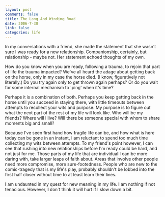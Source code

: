 ```yaml
--- 
layout: post
comments: false
title: The Long And Winding Road
date: 2006-7-30
link: false
categories: life
---
```

In my conversations with a friend, she made the statement that she wasn't sure I was ready for a new relationship. Companionship, certainly, but relationship - maybe not. Her statement echoed thoughts of my own.

How do you know when you are ready, following a trauma, to rejoin that part of life the trauma impacted? We've all heard the adage about getting back on the horse, only in my case the horse died. (I know, figuratively not literally.) Do you try again only to get thrown again perhaps? Or do you wait for some internal mechanism to 'ping' when it's time?

Perhaps it is a combination of both. Perhaps you keep getting back in the horse until you succeed in staying there, with little timeouts between attempts to recollect your wits and purpose. My purpose is to figure out what the next part of the rest of my life will look like. Who will be my friends? Where will I live? Will there be someone special with whom to share moments big and small?

Because I've seen first hand how fragile life can be, and how what is here today can be gone in an instant, I am reluctant to spend too much time collecting my wits between attempts. To my friend's point however, I can see that rushing into new relationships before I'm ready could be hard, and not just for me. Those parts of my life that are individual I can be more daring with, take larger leaps of faith about. Areas that involve other people need more compromise, more sure-footedness. People who are new to the comic-tragedy that is my life's play, probably shouldn't be lobbed into the first half closer without time to at least learn their lines.

I am undaunted in my quest for new meaning in my life. I am nothing if not tenacious. However, I don't think it will hurt if I slow down a bit.
